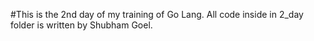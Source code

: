 #This is the 2nd day of my training of Go Lang.
All code inside in 2_day folder is written by Shubham Goel.